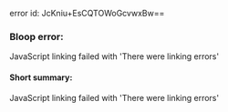 error id: JcKniu+EsCQTOWoGcvwxBw==
### Bloop error:

JavaScript linking failed with 'There were linking errors'
#### Short summary: 

JavaScript linking failed with 'There were linking errors'